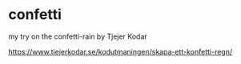 # confetti
my try on the confetti-rain by Tjejer Kodar

https://www.tjejerkodar.se/kodutmaningen/skapa-ett-konfetti-regn/
